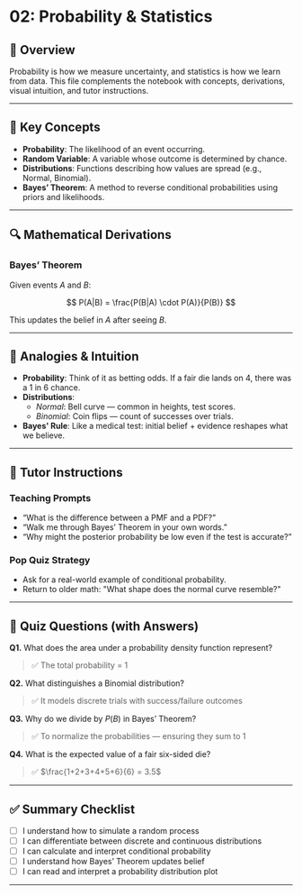 # 02: Probability & Statistics

## 📘 Overview
Probability is how we measure uncertainty, and statistics is how we learn from data. This file complements the notebook with concepts, derivations, visual intuition, and tutor instructions.

---

## 🧠 Key Concepts

- **Probability**: The likelihood of an event occurring.
- **Random Variable**: A variable whose outcome is determined by chance.
- **Distributions**: Functions describing how values are spread (e.g., Normal, Binomial).
- **Bayes’ Theorem**: A method to reverse conditional probabilities using priors and likelihoods.

---

## 🔍 Mathematical Derivations

### Bayes’ Theorem

Given events $A$ and $B$:

$$
P(A|B) = \frac{P(B|A) \cdot P(A)}{P(B)}
$$

This updates the belief in $A$ after seeing $B$.

---

## 🎨 Analogies & Intuition

- **Probability**: Think of it as betting odds. If a fair die lands on 4, there was a 1 in 6 chance.
- **Distributions**:
  - *Normal*: Bell curve — common in heights, test scores.
  - *Binomial*: Coin flips — count of successes over trials.
- **Bayes' Rule**: Like a medical test: initial belief + evidence reshapes what we believe.

---

## 🎯 Tutor Instructions

### Teaching Prompts
- “What is the difference between a PMF and a PDF?”
- “Walk me through Bayes’ Theorem in your own words.”
- “Why might the posterior probability be low even if the test is accurate?”

### Pop Quiz Strategy
- Ask for a real-world example of conditional probability.
- Return to older math: "What shape does the normal curve resemble?"

---

## 🧪 Quiz Questions (with Answers)

**Q1.** What does the area under a probability density function represent?  
> ✅ The total probability = 1

**Q2.** What distinguishes a Binomial distribution?  
> ✅ It models discrete trials with success/failure outcomes

**Q3.** Why do we divide by $P(B)$ in Bayes’ Theorem?  
> ✅ To normalize the probabilities — ensuring they sum to 1

**Q4.** What is the expected value of a fair six-sided die?  
> ✅ $\frac{1+2+3+4+5+6}{6} = 3.5$

---

## ✅ Summary Checklist

- [ ] I understand how to simulate a random process
- [ ] I can differentiate between discrete and continuous distributions
- [ ] I can calculate and interpret conditional probability
- [ ] I understand how Bayes’ Theorem updates belief
- [ ] I can read and interpret a probability distribution plot

---
